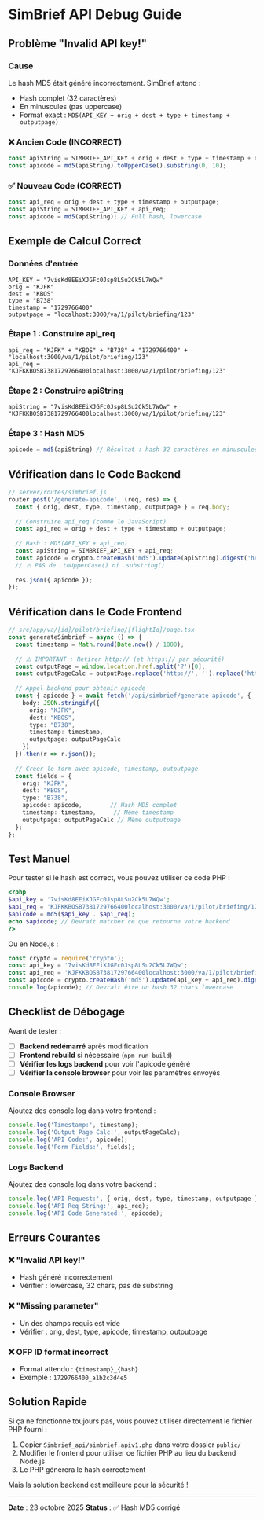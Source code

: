 # SimBrief API Debug Guide

## Problème "Invalid API key!"

### Cause
Le hash MD5 était généré incorrectement. SimBrief attend :
- Hash complet (32 caractères)
- En minuscules (pas uppercase)
- Format exact : `MD5(API_KEY + orig + dest + type + timestamp + outputpage)`

### ❌ Ancien Code (INCORRECT)
```javascript
const apiString = SIMBRIEF_API_KEY + orig + dest + type + timestamp + outputpage;
const apicode = md5(apiString).toUpperCase().substring(0, 10);
```

### ✅ Nouveau Code (CORRECT)
```javascript
const api_req = orig + dest + type + timestamp + outputpage;
const apiString = SIMBRIEF_API_KEY + api_req;
const apicode = md5(apiString); // Full hash, lowercase
```

## Exemple de Calcul Correct

### Données d'entrée
```
API_KEY = "7visKd8EEiXJGFc0Jsp8LSu2Ck5L7WQw"
orig = "KJFK"
dest = "KBOS"
type = "B738"
timestamp = "1729766400"
outputpage = "localhost:3000/va/1/pilot/briefing/123"
```

### Étape 1 : Construire api_req
```
api_req = "KJFK" + "KBOS" + "B738" + "1729766400" + "localhost:3000/va/1/pilot/briefing/123"
api_req = "KJFKKBOSB7381729766400localhost:3000/va/1/pilot/briefing/123"
```

### Étape 2 : Construire apiString
```
apiString = "7visKd8EEiXJGFc0Jsp8LSu2Ck5L7WQw" + "KJFKKBOSB7381729766400localhost:3000/va/1/pilot/briefing/123"
```

### Étape 3 : Hash MD5
```javascript
apicode = md5(apiString) // Résultat : hash 32 caractères en minuscules
```

## Vérification dans le Code Backend

```javascript
// server/routes/simbrief.js
router.post('/generate-apicode', (req, res) => {
  const { orig, dest, type, timestamp, outputpage } = req.body;
  
  // Construire api_req (comme le JavaScript)
  const api_req = orig + dest + type + timestamp + outputpage;
  
  // Hash : MD5(API_KEY + api_req)
  const apiString = SIMBRIEF_API_KEY + api_req;
  const apicode = crypto.createHash('md5').update(apiString).digest('hex');
  // ⚠️ PAS de .toUpperCase() ni .substring()
  
  res.json({ apicode });
});
```

## Vérification dans le Code Frontend

```typescript
// src/app/va/[id]/pilot/briefing/[flightId]/page.tsx
const generateSimbrief = async () => {
  const timestamp = Math.round(Date.now() / 1000);
  
  // ⚠️ IMPORTANT : Retirer http:// (et https:// par sécurité)
  const outputPage = window.location.href.split('?')[0];
  const outputPageCalc = outputPage.replace('http://', '').replace('https://', '');
  
  // Appel backend pour obtenir apicode
  const { apicode } = await fetch('/api/simbrief/generate-apicode', {
    body: JSON.stringify({
      orig: "KJFK",
      dest: "KBOS", 
      type: "B738",
      timestamp: timestamp,
      outputpage: outputPageCalc
    })
  }).then(r => r.json());
  
  // Créer le form avec apicode, timestamp, outputpage
  const fields = {
    orig: "KJFK",
    dest: "KBOS",
    type: "B738",
    apicode: apicode,        // Hash MD5 complet
    timestamp: timestamp,     // Même timestamp
    outputpage: outputPageCalc // Même outputpage
  };
};
```

## Test Manuel

Pour tester si le hash est correct, vous pouvez utiliser ce code PHP :

```php
<?php
$api_key = '7visKd8EEiXJGFc0Jsp8LSu2Ck5L7WQw';
$api_req = 'KJFKKBOSB7381729766400localhost:3000/va/1/pilot/briefing/123';
$apicode = md5($api_key . $api_req);
echo $apicode; // Devrait matcher ce que retourne votre backend
?>
```

Ou en Node.js :

```javascript
const crypto = require('crypto');
const api_key = '7visKd8EEiXJGFc0Jsp8LSu2Ck5L7WQw';
const api_req = 'KJFKKBOSB7381729766400localhost:3000/va/1/pilot/briefing/123';
const apicode = crypto.createHash('md5').update(api_key + api_req).digest('hex');
console.log(apicode); // Devrait être un hash 32 chars lowercase
```

## Checklist de Débogage

Avant de tester :

- [ ] **Backend redémarré** après modification
- [ ] **Frontend rebuild** si nécessaire (`npm run build`)
- [ ] **Vérifier les logs backend** pour voir l'apicode généré
- [ ] **Vérifier la console browser** pour voir les paramètres envoyés

### Console Browser

Ajoutez des console.log dans votre frontend :

```typescript
console.log('Timestamp:', timestamp);
console.log('Output Page Calc:', outputPageCalc);
console.log('API Code:', apicode);
console.log('Form Fields:', fields);
```

### Logs Backend

Ajoutez des console.log dans votre backend :

```javascript
console.log('API Request:', { orig, dest, type, timestamp, outputpage });
console.log('API Req String:', api_req);
console.log('API Code Generated:', apicode);
```

## Erreurs Courantes

### ❌ "Invalid API key!"
- Hash généré incorrectement
- Vérifier : lowercase, 32 chars, pas de substring

### ❌ "Missing parameter"
- Un des champs requis est vide
- Vérifier : orig, dest, type, apicode, timestamp, outputpage

### ❌ OFP ID format incorrect
- Format attendu : `{timestamp}_{hash}`
- Exemple : `1729766400_a1b2c3d4e5`

## Solution Rapide

Si ça ne fonctionne toujours pas, vous pouvez utiliser directement le fichier PHP fourni :

1. Copier `Simbrief_api/simbrief.apiv1.php` dans votre dossier `public/`
2. Modifier le frontend pour utiliser ce fichier PHP au lieu du backend Node.js
3. Le PHP générera le hash correctement

Mais la solution backend est meilleure pour la sécurité !

---

**Date** : 23 octobre 2025
**Status** : ✅ Hash MD5 corrigé

